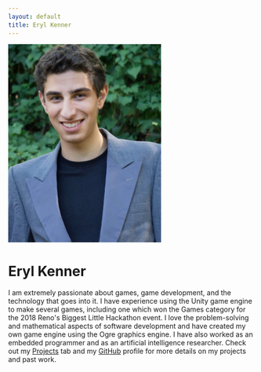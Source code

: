```yaml
---
layout: default
title: Eryl Kenner
---
```


<p>
<img src="/assets/images/Eryl_Kenner.jpg" width="312" height="404" id="pic_eryl_kenner">

<h1>Eryl Kenner</h1>
<p>
I am extremely passionate about games, game development, and the technology that goes into it. I have experience using the Unity game engine to make several games, including one which won the Games category for the 2018 Reno's Biggest Little Hackathon event. I love the problem-solving and mathematical aspects of software development and have created my own game engine using the Ogre graphics engine. I have also worked as an embedded programmer and as an artificial intelligence researcher. Check out my <a href="/projects">Projects</a> tab and my <a href="https://github.com/Eryl2000">GitHub</a> profile for more details on my projects and past work.
</p>
</p>
